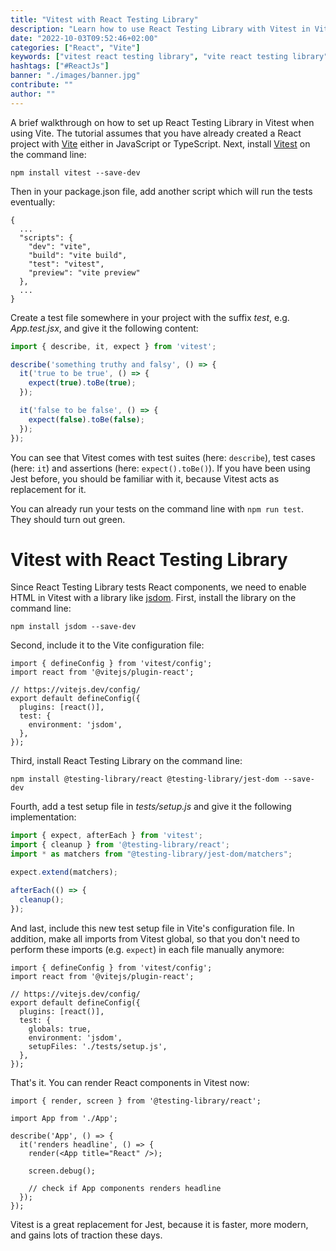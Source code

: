 ```yaml
---
title: "Vitest with React Testing Library"
description: "Learn how to use React Testing Library with Vitest in Vite. React Testing Library is a popular testing library for writing tests in React applications ..."
date: "2022-10-03T09:52:46+02:00"
categories: ["React", "Vite"]
keywords: ["vitest react testing library", "vite react testing library"]
hashtags: ["#ReactJs"]
banner: "./images/banner.jpg"
contribute: ""
author: ""
---
```


<Sponsorship />

A brief walkthrough on how to set up React Testing Library in Vitest when using Vite. The tutorial assumes that you have already created a React project with [Vite](https://vitejs.dev/) either in JavaScript or TypeScript. Next, install [Vitest](https://vitest.dev/) on the command line:

```text
npm install vitest --save-dev
```

Then in your package.json file, add another script which will run the tests eventually:

```javascript{6}
{
  ...
  "scripts": {
    "dev": "vite",
    "build": "vite build",
    "test": "vitest",
    "preview": "vite preview"
  },
  ...
}
```

Create a test file somewhere in your project with the suffix *test*, e.g. *App.test.jsx*, and give it the following content:

```javascript
import { describe, it, expect } from 'vitest';

describe('something truthy and falsy', () => {
  it('true to be true', () => {
    expect(true).toBe(true);
  });

  it('false to be false', () => {
    expect(false).toBe(false);
  });
});
```

You can see that Vitest comes with test suites (here: `describe`), test cases (here: `it`) and assertions (here: `expect().toBe()`). If you have been using Jest before, you should be familiar with it, because Vitest acts as replacement for it.

You can already run your tests on the command line with `npm run test`. They should turn out green.

# Vitest with React Testing Library

Since React Testing Library tests React components, we need to enable HTML in Vitest with a library like [jsdom](https://github.com/jsdom/jsdom). First, install the library on the command line:

```text
npm install jsdom --save-dev
```

Second, include it to the Vite configuration file:

```javascript{7-9}
import { defineConfig } from 'vitest/config';
import react from '@vitejs/plugin-react';

// https://vitejs.dev/config/
export default defineConfig({
  plugins: [react()],
  test: {
    environment: 'jsdom',
  },
});
```

Third, install React Testing Library on the command line:

```text
npm install @testing-library/react @testing-library/jest-dom --save-dev
```

Fourth, add a test setup file in *tests/setup.js* and give it the following implementation:

```javascript
import { expect, afterEach } from 'vitest';
import { cleanup } from '@testing-library/react';
import * as matchers from "@testing-library/jest-dom/matchers";

expect.extend(matchers);

afterEach(() => {
  cleanup();
});
```

And last, include this new test setup file in Vite's configuration file. In addition, make all imports from Vitest global, so that you don't need to perform these imports (e.g. `expect`) in each file manually anymore:

```javascript{8,10}
import { defineConfig } from 'vitest/config';
import react from '@vitejs/plugin-react';

// https://vitejs.dev/config/
export default defineConfig({
  plugins: [react()],
  test: {
    globals: true,
    environment: 'jsdom',
    setupFiles: './tests/setup.js',
  },
});
```

That's it. You can render React components in Vitest now:

```javascript{1,3,5-13}
import { render, screen } from '@testing-library/react';

import App from './App';

describe('App', () => {
  it('renders headline', () => {
    render(<App title="React" />);

    screen.debug();

    // check if App components renders headline
  });
});
```

Vitest is a great replacement for Jest, because it is faster, more modern, and gains lots of traction these days.

<ReadMore label="Testing React Components with React Testing Library" link="/react-testing-library/" />
